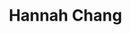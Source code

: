 ---
title: "Hannah Chang"
presenter_id: hannah_chang
layout: member_all_publications
permalink: /member_full_publications/:presenter_id/
---